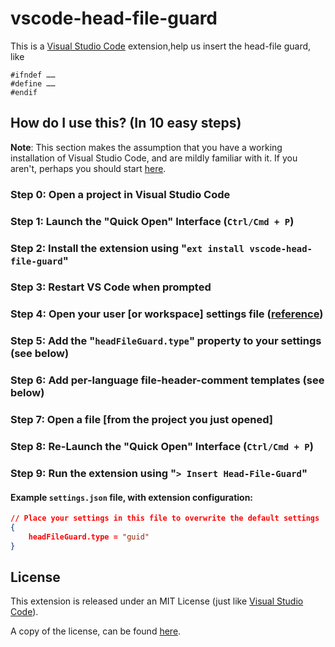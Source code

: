 # vscode-head-file-guard
This is a [Visual Studio Code](https://code.visualstudio.com/) extension,help us insert the head-file guard,
like 
```
#ifndef ……
#define ……
#endif
```

## How do I use this? (In 10 easy steps)
**Note**: This section makes the assumption that you have a working installation of Visual Studio Code, and are mildly familiar with it. If you aren't, perhaps you should start [here](https://code.visualstudio.com/Docs).

### Step 0: Open a project in Visual Studio Code
### Step 1: Launch the "Quick Open" Interface (`Ctrl/Cmd + P`)
### Step 2: Install the extension using "`ext install vscode-head-file-guard`"
### Step 3: Restart VS Code when prompted
### Step 4: Open your user [or workspace] settings file ([reference](https://code.visualstudio.com/Docs/customization/userandworkspace))
### Step 5: Add the "`headFileGuard.type`" property to your settings (see below)
### Step 6: Add per-language file-header-comment templates (see below)
### Step 7: Open a file [from the project you just opened]
### Step 8: Re-Launch the "Quick Open" Interface (`Ctrl/Cmd + P`)
### Step 9: Run the extension using "`> Insert Head-File-Guard`"

#### Example `settings.json` file, with extension configuration:
```json
// Place your settings in this file to overwrite the default settings
{
    headFileGuard.type = "guid"
}
```

## License
This extension is released under an MIT License (just like [Visual Studio Code](https://code.visualstudio.com/)).

A copy of the license, can be found [here](LICENSE).

